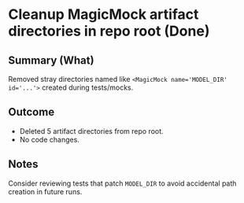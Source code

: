 # Cleanup MagicMock artifact directories in repo root (Done)

## Summary (What)
Removed stray directories named like `<MagicMock name='MODEL_DIR' id='...'>` created during tests/mocks.

## Outcome
- Deleted 5 artifact directories from repo root.
- No code changes.

## Notes
Consider reviewing tests that patch `MODEL_DIR` to avoid accidental path creation in future runs.

